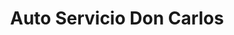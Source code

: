 ---
title: "Auto Servicio Don Carlos"
url: /quetzaltenango/auto-servicio-don-carlos/
shop: Autowerkstatt
---